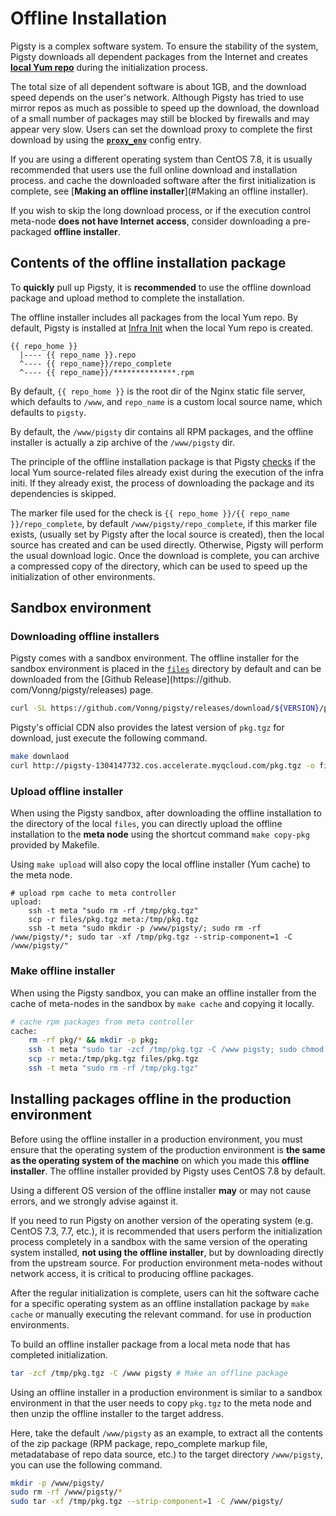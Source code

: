 # Offline Installation

Pigsty is a complex software system. To ensure the stability of the system, Pigsty downloads all dependent packages from the Internet and creates [**local Yum repo**](v-infra#repo) during the initialization process.

The total size of all dependent software is about 1GB, and the download speed depends on the user's network. Although Pigsty has tried to use mirror repos as much as possible to speed up the download, the download of a small number of packages may still be blocked by firewalls and may appear very slow. Users can set the download proxy to complete the first download by using the [**`proxy_env`**](v-infra.md#proxy_env) config entry.

If you are using a different operating system than CentOS 7.8, it is usually recommended that users use the full online download and installation process. and cache the downloaded software after the first initialization is complete, see [**Making an offline installer**](#Making an offline installer).

If you wish to skip the long download process, or if the execution control meta-node **does not have Internet access**, consider downloading a pre-packaged **offline installer**.



## Contents of the offline installation package

To **quickly** pull up Pigsty, it is **recommended** to use the offline download package and upload method to complete the installation.

The offline installer includes all packages from the local Yum repo. By default, Pigsty is installed at [Infra Init](p-meta/) when the local Yum repo is created.

```
{{ repo_home }}
  |---- {{ repo_name }}.repo
  ^---- {{ repo_name}}/repo_complete
  ^---- {{ repo_name}}/**************.rpm
```

By default, `{{ repo_home }}` is the root dir of the Nginx static file server, which defaults to `/www`, and `repo_name` is a custom local source name, which defaults to `pigsty`.

By default, the `/www/pigsty` dir contains all RPM packages, and the offline installer is actually a zip archive of the `/www/pigsty` dir.

The principle of the offline installation package is that Pigsty [checks](https://github.com/Vonng/pigsty/blob/master/roles/repo/tasks/main.yml#L49) if the local Yum source-related files already exist during the execution of the infra initi. If they already exist, the process of downloading the package and its dependencies is skipped.

The marker file used for the check is `{{ repo_home }}/{{ repo_name }}/repo_complete`, by default `/www/pigsty/repo_complete`, if this marker file exists, (usually set by Pigsty after the local source is created), then the local source has created and can be used directly. Otherwise, Pigsty will perform the usual download logic. Once the download is complete, you can archive a compressed copy of the directory, which can be used to speed up the initialization of other environments.



## Sandbox environment

### Downloading offline installers

Pigsty comes with a sandbox environment. The offline installer for the sandbox environment is placed in the [`files`](https://github.com/Vonng/pigsty/tree/master/files) directory by default and can be downloaded from the [Github Release](https://github. com/Vonng/pigsty/releases) page.

```bash
curl -SL https://github.com/Vonng/pigsty/releases/download/${VERSION}/pkg.tgz -o dist/${VERSION}/pkg.tgz
```

Pigsty's official CDN also provides the latest version of ``pkg.tgz`` for download, just execute the following command.

```bash
make downlaod
curl http://pigsty-1304147732.cos.accelerate.myqcloud.com/pkg.tgz -o files/pkg.tgz
```

### Upload offline installer

When using the Pigsty sandbox, after downloading the offline installation to the directory of the local `files`, you can directly upload the offline installation to the **meta node** using the shortcut command `make copy-pkg` provided by Makefile.

Using ``make upload`` will also copy the local offline installer (Yum cache) to the meta node.

```shell
# upload rpm cache to meta controller
upload:
	ssh -t meta "sudo rm -rf /tmp/pkg.tgz"
	scp -r files/pkg.tgz meta:/tmp/pkg.tgz
	ssh -t meta "sudo mkdir -p /www/pigsty/; sudo rm -rf /www/pigsty/*; sudo tar -xf /tmp/pkg.tgz --strip-component=1 -C /www/pigsty/"
```

### Make offline installer

When using the Pigsty sandbox, you can make an offline installer from the cache of meta-nodes in the sandbox by `make cache` and copying it locally.

```bash
# cache rpm packages from meta controller
cache:
	rm -rf pkg/* && mkdir -p pkg;
	ssh -t meta "sudo tar -zcf /tmp/pkg.tgz -C /www pigsty; sudo chmod a+r /tmp/pkg.tgz"
	scp -r meta:/tmp/pkg.tgz files/pkg.tgz
	ssh -t meta "sudo rm -rf /tmp/pkg.tgz"
```



## Installing packages offline in the production environment

Before using the offline installer in a production environment, you must ensure that the operating system of the production environment is **the same as the operating system of the machine** on which you made this **offline installer**. The offline installer provided by Pigsty uses CentOS 7.8 by default.

Using a different OS version of the offline installer **may** or may not cause errors, and we strongly advise against it.

If you need to run Pigsty on another version of the operating system (e.g. CentOS 7.3, 7.7, etc.), it is recommended that users perform the initialization process completely in a sandbox with the same version of the operating system installed, **not using the offline installer**, but by downloading directly from the upstream source. For production environment meta-nodes without network access, it is critical to producing offline packages.

After the regular initialization is complete, users can hit the software cache for a specific operating system as an offline installation package by `make cache` or manually executing the relevant command. for use in production environments.

To build an offline installer package from a local meta node that has completed initialization.

```bash
tar -zcf /tmp/pkg.tgz -C /www pigsty # Make an offline package
```

Using an offline installer in a production environment is similar to a sandbox environment in that the user needs to copy `pkg.tgz` to the meta node and then unzip the offline installer to the target address.

Here, take the default `/www/pigsty` as an example, to extract all the contents of the zip package (RPM package, repo_complete markup file, metadatabase of repo data source, etc.) to the target directory `/www/pigsty`, you can use the following command.

```bash
mkdir -p /www/pigsty/
sudo rm -rf /www/pigsty/*
sudo tar -xf /tmp/pkg.tgz --strip-component=1 -C /www/pigsty/
```


